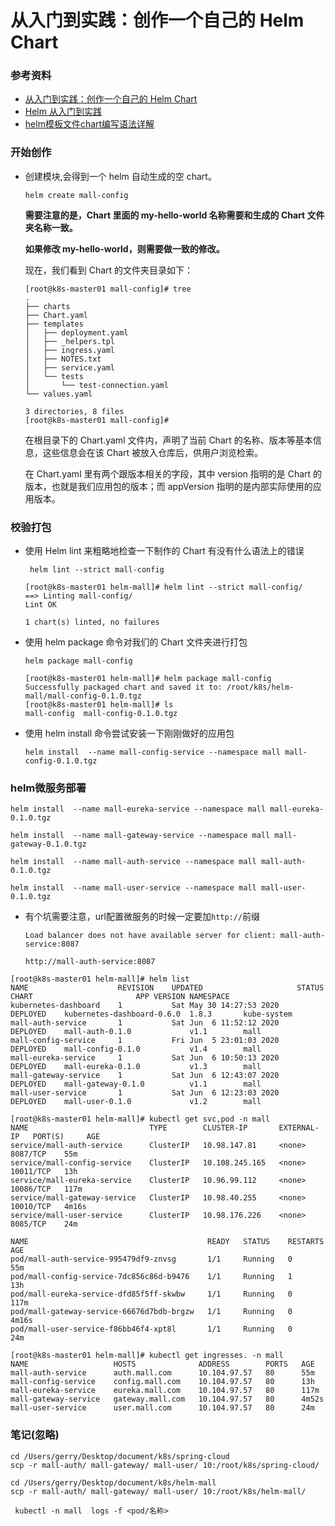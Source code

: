 # 从入门到实践：创作一个自己的 Helm Chart 

### 参考资料

- [从入门到实践：创作一个自己的 Helm Chart ](https://www.sohu.com/a/338145305_612370)
- [Helm 从入门到实践](https://www.jianshu.com/p/4bd853a8068b)
- [helm模板文件chart编写语法详解](https://blog.51cto.com/qujunorz/2421328)



### 开始创作

- 创建模块,会得到一个 helm 自动生成的空 chart。

  ```shell
  helm create mall-config
  ```

  **需要注意的是，Chart 里面的 my-hello-world 名称需要和生成的 Chart 文件夹名称一致。**

  **如果修改 my-hello-world，则需要做一致的修改。** 

  现在，我们看到 Chart 的文件夹目录如下：

  ```shell
  [root@k8s-master01 mall-config]# tree
  .
  ├── charts
  ├── Chart.yaml
  ├── templates
  │   ├── deployment.yaml
  │   ├── _helpers.tpl
  │   ├── ingress.yaml
  │   ├── NOTES.txt
  │   ├── service.yaml
  │   └── tests
  │       └── test-connection.yaml
  └── values.yaml
  
  3 directories, 8 files
  [root@k8s-master01 mall-config]# 
  ```

  在根目录下的 Chart.yaml 文件内，声明了当前 Chart 的名称、版本等基本信息，这些信息会在该 Chart 被放入仓库后，供用户浏览检索。

  在 Chart.yaml 里有两个跟版本相关的字段，其中 version 指明的是 Chart 的版本，也就是我们应用包的版本；而 appVersion 指明的是内部实际使用的应用版本。



### 校验打包

- 使用 Helm lint 来粗略地检查一下制作的 Chart 有没有什么语法上的错误

  ```shell
   helm lint --strict mall-config
  ```

  ```shell
  [root@k8s-master01 helm-mall]# helm lint --strict mall-config/
  ==> Linting mall-config/
  Lint OK
  
  1 chart(s) linted, no failures
  ```

  

- 使用 helm package 命令对我们的 Chart 文件夹进行打包

  ```shell
  helm package mall-config
  ```

  ```shell
  [root@k8s-master01 helm-mall]# helm package mall-config
  Successfully packaged chart and saved it to: /root/k8s/helm-mall/mall-config-0.1.0.tgz
  [root@k8s-master01 helm-mall]# ls
  mall-config  mall-config-0.1.0.tgz
  ```

- 使用 helm install 命令尝试安装一下刚刚做好的应用包

  ```shell
  helm install  --name mall-config-service --namespace mall mall-config-0.1.0.tgz 
  ```




### helm微服务部署

```shell
helm install  --name mall-eureka-service --namespace mall mall-eureka-0.1.0.tgz
```

```shell
helm install  --name mall-gateway-service --namespace mall mall-gateway-0.1.0.tgz
```

```shell
helm install  --name mall-auth-service --namespace mall mall-auth-0.1.0.tgz
```

```shell
helm install  --name mall-user-service --namespace mall mall-user-0.1.0.tgz
```

- 有个坑需要注意，url配置微服务的时候一定要加`http://`前缀

  ```shell
  Load balancer does not have available server for client: mall-auth-service:8087
  ```

  ```shell
  http://mall-auth-service:8087
  ```

  

```shell
[root@k8s-master01 helm-mall]# helm list
NAME                	REVISION	UPDATED                 	STATUS  	CHART                     	APP VERSION	NAMESPACE  
kubernetes-dashboard	1       	Sat May 30 14:27:53 2020	DEPLOYED	kubernetes-dashboard-0.6.0	1.8.3      	kube-system
mall-auth-service   	1       	Sat Jun  6 11:52:12 2020	DEPLOYED	mall-auth-0.1.0           	v1.1       	mall       
mall-config-service 	1       	Fri Jun  5 23:01:03 2020	DEPLOYED	mall-config-0.1.0         	v1.4       	mall       
mall-eureka-service 	1       	Sat Jun  6 10:50:13 2020	DEPLOYED	mall-eureka-0.1.0         	v1.3       	mall       
mall-gateway-service	1       	Sat Jun  6 12:43:07 2020	DEPLOYED	mall-gateway-0.1.0        	v1.1       	mall       
mall-user-service   	1       	Sat Jun  6 12:23:03 2020	DEPLOYED	mall-user-0.1.0           	v1.2       	mall  
```

```shell
[root@k8s-master01 helm-mall]# kubectl get svc,pod -n mall
NAME                           TYPE        CLUSTER-IP       EXTERNAL-IP   PORT(S)     AGE
service/mall-auth-service      ClusterIP   10.98.147.81     <none>        8087/TCP    55m
service/mall-config-service    ClusterIP   10.108.245.165   <none>        10011/TCP   13h
service/mall-eureka-service    ClusterIP   10.96.99.112     <none>        10086/TCP   117m
service/mall-gateway-service   ClusterIP   10.98.40.255     <none>        10010/TCP   4m16s
service/mall-user-service      ClusterIP   10.98.176.226    <none>        8085/TCP    24m

NAME                                        READY   STATUS    RESTARTS   AGE
pod/mall-auth-service-995479df9-znvsg       1/1     Running   0          55m
pod/mall-config-service-7dc856c86d-b9476    1/1     Running   1          13h
pod/mall-eureka-service-dfd85f5ff-skwbw     1/1     Running   0          117m
pod/mall-gateway-service-66676d7bdb-brgzw   1/1     Running   0          4m16s
pod/mall-user-service-f86bb46f4-xpt8l       1/1     Running   0          24m
```

```shell
[root@k8s-master01 helm-mall]# kubectl get ingresses. -n mall
NAME                   HOSTS              ADDRESS        PORTS   AGE
mall-auth-service      auth.mall.com      10.104.97.57   80      55m
mall-config-service    config.mall.com    10.104.97.57   80      13h
mall-eureka-service    eureka.mall.com    10.104.97.57   80      117m
mall-gateway-service   gateway.mall.com   10.104.97.57   80      4m52s
mall-user-service      user.mall.com      10.104.97.57   80      24m
```



### 笔记(忽略)

```shell
cd /Users/gerry/Desktop/document/k8s/spring-cloud
scp -r mall-auth/ mall-gateway/ mall-user/ 10:/root/k8s/spring-cloud/
```

```shell
cd /Users/gerry/Desktop/document/k8s/helm-mall
scp -r mall-auth/ mall-gateway/ mall-user/ 10:/root/k8s/helm-mall/
```

```shell
 kubectl -n mall  logs -f <pod/名称>
```

